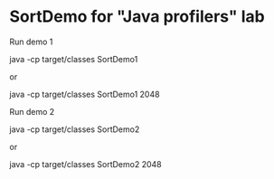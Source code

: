 SortDemo for "Java profilers" lab
=================================

Run demo 1

   java -cp target/classes SortDemo1

or

   java -cp target/classes SortDemo1 2048


Run demo 2

   java -cp target/classes SortDemo2

or

   java -cp target/classes SortDemo2 2048
